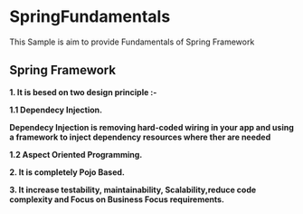 # SpringFundamentals
This Sample is aim to provide Fundamentals of Spring Framework

<h2> Spring Framework </h2>
<p><b>1. It is besed on two design principle :-</b></p>
<p><b>1.1 Dependecy Injection.</b></p>
<p><b> Dependecy Injection is removing hard-coded wiring in your app and using a framework to inject dependency resources where ther are needed</b></p>

<p><b>1.2 Aspect Oriented Programming.</b></p>
<p><b>2. It is completely Pojo Based.</b></p>
<p><b>3. It increase testability, maintainability, Scalability,reduce code complexity and Focus on Business Focus requirements.</b></p>
